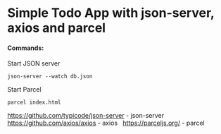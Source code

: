 # Simple Todo App with json-server, axios and parcel
#### Commands:
Start JSON server
```
json-server --watch db.json
```
Start Parcel
```
parcel index.html
```

https://github.com/typicode/json-server - json-server
&nbsp;
https://github.com/axios/axios - axios
&nbsp;
https://parceljs.org/ - parcel